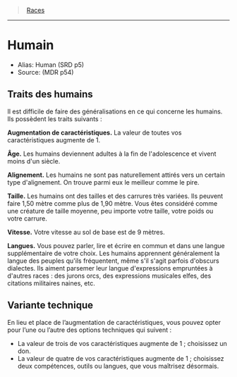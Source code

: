 
<!--RaceItem StrengthBonus="1" DexterityBonus="1" ConstitutionBonus="1" IntelligenceBonus="1" WisdomBonus="1" CharismaBonus="1"-->

> <!--ParentNameLink-->[Races](races_hd.md#)<!--/ParentNameLink-->

---

# <!--Name-->Humain<!--/Name-->

- Alias: <!--AltName-->Human (SRD p5)<!--/AltName-->
- Source: <!--Source-->(MDR p54)<!--/Source-->

## Traits des humains

<!--Description-->

Il est difficile de faire des généralisations en ce qui concerne les humains. Ils possèdent les traits suivants :

<!--/Description-->

**Augmentation de caractéristiques.** <!--AbilityScoreIncrease-->La valeur de toutes vos caractéristiques augmente de 1.<!--/AbilityScoreIncrease-->

**Âge.** <!--Age-->Les humains deviennent adultes à la fin de l'adolescence et vivent moins d'un siècle.<!--/Age-->

**Alignement.** <!--Alignment-->Les humains ne sont pas naturellement attirés vers un certain type d'alignement. On trouve parmi eux le meilleur comme le pire.<!--/Alignment-->

**Taille.** <!--Size-->Les humains ont des tailles et des carrures très variées. Ils peuvent faire 1,50 mètre comme plus de 1,90 mètre. Vous êtes considéré comme une créature de taille moyenne, peu importe votre taille, votre poids ou votre carrure.<!--/Size-->

**Vitesse.** <!--Speed-->Votre vitesse au sol de base est de 9 mètres.<!--/Speed-->

**Langues.** <!--Languages-->Vous pouvez parler, lire et écrire en commun et dans une langue supplémentaire de votre choix. Les humains apprennent généralement la langue des peuples qu'ils fréquentent, même s'il s'agit parfois d'obscurs dialectes. Ils aiment parsemer leur langue d'expressions empruntées à d'autres races : des jurons orcs, des expressions musicales elfes, des citations militaires naines, etc.<!--/Languages-->

<!--GenericItem-->

## <!--Name-->Variante technique<!--/Name-->

<!--Description-->

En lieu et place de l’augmentation de caractéristiques, vous pouvez opter pour l’une ou l’autre des options techniques qui suivent :

* La valeur de trois de vos caractéristiques augmente de 1 ; choisissez un don.
* La valeur de quatre de vos caractéristiques augmente de 1 ; choisissez deux compétences, outils ou langues, que vous maîtrisez désormais.

<!--/Description-->

<!--/GenericItem-->

<!--/RaceItem-->

[Force]: abilities_strength_hd.md
[Dextérité]: abilities_dexterity_hd.md
[Constitution]: abilities_constitution_hd.md
[Intelligence]: abilities_intelligence_hd.md
[Sagesse]: abilities_wisdom_hd.md
[Charisme]: abilities_charisma_hd.md
[jet de sauvegarde]: abilities_hd.md#jets-de-sauvegarde
[jets de sauvegarde]: abilities_hd.md#jets-de-sauvegarde



